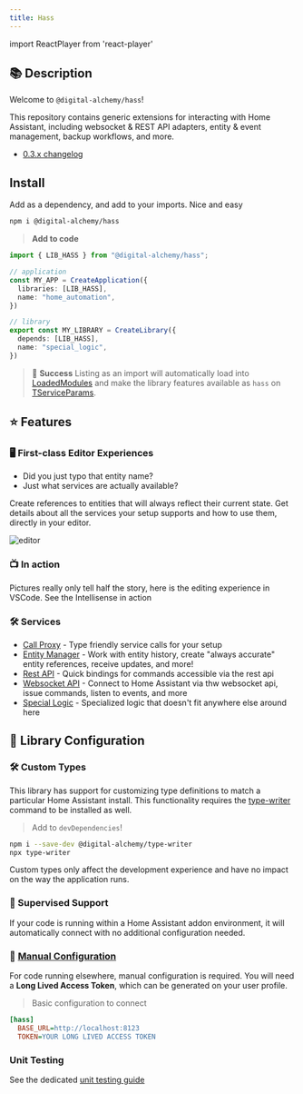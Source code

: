 ```yaml
---
title: Hass
---
```

import ReactPlayer from 'react-player'

## 📚 Description

Welcome to `@digital-alchemy/hass`!

This repository contains generic extensions for interacting with Home Assistant, including websocket & REST API adapters, entity & event management, backup workflows, and more.

- [0.3.x changelog](/hass/changelog/0.3.x)

## Install

Add as a dependency, and add to your imports. Nice and easy

```bash
npm i @digital-alchemy/hass
```

> **Add to code**

```typescript
import { LIB_HASS } from "@digital-alchemy/hass";

// application
const MY_APP = CreateApplication({
  libraries: [LIB_HASS],
  name: "home_automation",
})

// library
export const MY_LIBRARY = CreateLibrary({
  depends: [LIB_HASS],
  name: "special_logic",
})
```

> 🎉 **Success**
> Listing as an import will automatically load into [LoadedModules](/core/exports/LoadedModules) and make the library features available as `hass` on [TServiceParams](/core/exports/TServiceParams).

## ⭐ Features

### 🖥 First-class Editor Experiences

- Did you just typo that entity name?
- Just what services are actually available?

Create references to entities that will always reflect their current state. Get details about all the services your setup supports and how to use them, directly in your editor.

![editor](/img/editor.png)

### 📺 In action

Pictures really only tell half the story, here is the editing experience in VSCode. See the Intellisense in action

<ReactPlayer playing controls url='/intro.mp4' playing={false} />

### 🛠 Services

- [Call Proxy](/hass/call-proxy) - Type friendly service calls for your setup
- [Entity Manager](/hass/entity-manager) - Work with entity history, create "always accurate" entity references, receive updates, and more!
- [Rest API](/hass/rest-api) - Quick bindings for commands accessible via the rest api
- [Websocket API](/hass/websocket-api) - Connect to Home Assistant via thw websocket api, issue commands, listen to events, and more
- [Special Logic](/hass/special-logic) - Specialized logic that doesn't fit anywhere else around here

## 📒 Library Configuration

### 🛠 Custom Types

This library has support for customizing type definitions to match a particular Home Assistant install. This functionality requires the [type-writer](https://github.com/Digital-Alchemy-TS/type-writer) command to be installed as well.

>
> Add to `devDependencies`!

```bash
npm i --save-dev @digital-alchemy/type-writer
npx type-writer
```

Custom types only affect the development experience and have no impact on the way the application runs.

### 🤖 Supervised Support

If your code is running within a Home Assistant addon environment, it will automatically connect with no additional configuration needed.

### 🔧 [Manual Configuration](/core/configuration)

For code running elsewhere, manual configuration is required. You will need a **Long Lived Access Token**, which can be generated on your user profile.

> Basic configuration to connect

```ini
[hass]
  BASE_URL=http://localhost:8123
  TOKEN=YOUR LONG LIVED ACCESS TOKEN
```

### Unit Testing

See the dedicated [unit testing guide](/hass/unit-testing)

